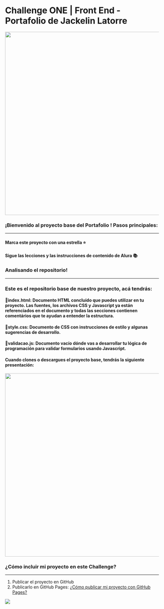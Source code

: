 # Challenge ONE | Front End -  Portafolio de Jackelin Latorre

<p align="center" >
     <img width="600" heigth="600" src="https://user-images.githubusercontent.com/101413385/169097543-d5ada41e-7db8-481d-9d89-cef4efdf7e05.png">
</p>


### ¡Bienvenido al proyecto base del Portafolio ! Pasos principales:
---
#### Marca este proyecto con una estrella ⭐
#### Sigue las lecciones y las instrucciones de contenido de Alura 📚


### Analisando el repositorio!
---
### Este es el repositorio base de nuestro proyecto, acá tendrás:
#### 🔹index.html: Documento HTML concluído que puedes utilizar en tu proyecto. Las fuentes, los archivos CSS y Javascript ya están referenciados en el documento y todas las secciones contienen comentários que te ayudan a entender la estructura. 
#### 🔹style.css: Documento de CSS con instrucciones de estilo y algunas sugerencias de desarrollo.
#### 🔹validacao.js: Documento vacío dónde vas a desarrollar tu lógica de programación para validar formularios usando Javascript.

#### Cuando clones o descargues el proyecto base, tendrás la siguiente presentación:
<p align="center" >
     <img width="600" heigth="600" src="https://user-images.githubusercontent.com/101413385/169064699-f268715c-822c-4335-b066-97a1bc1ea8e1.png">
</p>


### ¿Cómo incluir mi proyecto en este Challenge?
---
1) Publicar el proyecto en GitHub
2) Publicarlo en GitHub Pages: [¿Cómo publicar mi proyecto con GitHub Pages?](https://docs.github.com/pt/pages/getting-started-with-github-pages/creating-a-github-pages-site)

<a href="https://www.linkedin.com/company/alura-latam/mycompany/" target="_blank">
<img src="https://img.shields.io/badge/-LinkedIn-%230077B5?style=for-the-badge&logo=linkedin&logoColor=white" target="_blank"></a>

